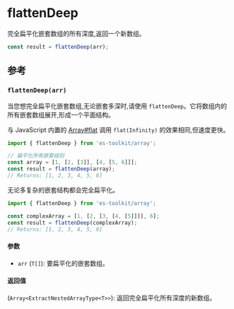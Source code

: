 # flattenDeep

完全扁平化嵌套数组的所有深度,返回一个新数组。

```typescript
const result = flattenDeep(arr);
```

## 参考

### `flattenDeep(arr)`

当您想完全扁平化嵌套数组,无论嵌套多深时,请使用 `flattenDeep`。它将数组内的所有嵌套数组展开,形成一个平面结构。

与 JavaScript 内置的 [Array#flat](https://developer.mozilla.org/en-US/docs/Web/JavaScript/Reference/Global_Objects/Array/flat) 调用 `flat(Infinity)` 的效果相同,但速度更快。

```typescript
import { flattenDeep } from 'es-toolkit/array';

// 扁平化所有嵌套级别
const array = [1, [2, [3]], [4, [5, 6]]];
const result = flattenDeep(array);
// Returns: [1, 2, 3, 4, 5, 6]
```

无论多复杂的嵌套结构都会完全扁平化。

```typescript
import { flattenDeep } from 'es-toolkit/array';

const complexArray = [1, [2, [3, [4, [5]]]], 6];
const result = flattenDeep(complexArray);
// Returns: [1, 2, 3, 4, 5, 6]
```

#### 参数

- `arr` (`T[]`): 要扁平化的嵌套数组。

#### 返回值

(`Array<ExtractNestedArrayType<T>>`): 返回完全扁平化所有深度的新数组。
